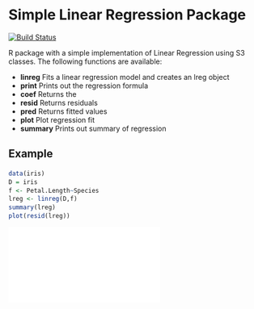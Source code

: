 # Simple Linear Regression Package
[![Build Status](https://travis-ci.org/hecro459/LinReg.svg?branch=master)](https://travis-ci.org/hecro459/LinReg)

R package with a simple implementation of Linear Regression using S3 classes.
The following functions are available:
* **linreg**  Fits a linear regression model and creates an lreg object
* **print**   Prints out the regression formula
* **coef**    Returns the 
* **resid**   Returns residuals
* **pred**    Returns fitted values
* **plot**    Plot regression fit
* **summary** Prints out summary of regression

## Example
```r
data(iris)
D = iris
f <- Petal.Length~Species
lreg <- linreg(D,f) 
summary(lreg)
plot(resid(lreg))
```
![](/resplot.pdf)